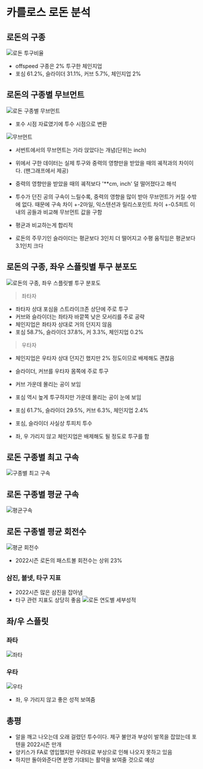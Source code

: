 # 카를로스 로돈 분석

## 로돈의 구종
![로돈 투구비율](https://github.com/jaeb0129/baseball/assets/63768509/4cc79ab4-4481-49bb-b90a-8b59ea80c0a7)
- offspeed 구종은 2% 투구한 체인지업
- 포심 61.2%, 슬라이더 31.1%, 커브 5.7%, 체인지업 2%

## 로돈의 구종별 무브먼트
![로돈 구종별 무브먼트](https://github.com/jaeb0129/baseball/assets/63768509/3b1959cc-38ec-42bd-b255-7766502d9b73)
- 포수 시점 자료였기에 투수 시점으로 변환

![무브먼트](https://github.com/jaeb0129/baseball/assets/63768509/9a973357-d545-4d59-9e20-4fb4096a8cba)
- 서번트에서의 무브먼트는 가라 앉았다는 개념(단위는 inch)
-  위에서 구한 데이터는 실제 투구와 중력의 영향만을 받았을 때의 궤적과의 차이이다. (팬그래프에서 제공)
-  중력의 영향만을 받았을 때의 궤적보다 '**cm, inch' 덜 떨어졌다고 해석

- 투수가 던진 공의 구속이 느릴수록, 중력의 영향을 많이 받아 무브먼트가 커질 수밖에 없다. 때문에 구속 차이 +-2마일, 익스텐션과 릴리스포인트 차이 +-0.5피트 이내의 공들과 비교해 무브먼트 값을 구함
- 평균과 비교하는게 합리적

- 로돈의 주무기인 슬라이더는 평균보다 3인치 더 떨어지고 수평 움직임은 평균보다 3.1인치 크다

## 로돈의 구종, 좌우 스플릿별 투구 분포도
![로돈의 구종, 좌우 스플릿별 투구 분포도](https://github.com/jaeb0129/baseball/assets/63768509/bc6606bb-282d-452f-8ab7-1fe9b4b31a54)
> 좌타자
- 좌타자 상대 포심을 스트라이크존 상단에 주로 투구
- 커브와 슬라이더는 좌타자 바깥쪽 낮은 모서리를 주로 공략
- 체인지업은 좌타자 상대로 거의 던지지 않음
- 포심 58.7%, 슬라이더 37.8%, 커 3.3%, 체인지업 0.2% 

> 우타자
- 체인지업은 우타자 상대 던지긴 했지만 2% 정도이므로 배제해도 괜찮음
- 슬라이더, 커브를 우타자 몸쪽에 주로 투구 
- 커브 가운데 몰리는 공이 보임
- 포심 역시 높게 투구하지만 가운데 몰리는 공이 눈에 보임
- 포심 61.7%, 슬라이더 29.5%, 커브 6.3%, 체인지업 2.4%



- 포심, 슬라이더 사실상 투피치 투수 
- 좌, 우 가리지 않고 체인지업은 배제해도 될 정도로 투구를 함

## 로돈 구종별 최고 구속
![구종별 최고 구속](https://github.com/jaeb0129/baseball/assets/63768509/487fd5ee-ed80-450c-81e0-f7eb671589ce)

## 로돈 구종별 평균 구속
![평균구속](https://github.com/jaeb0129/baseball/assets/63768509/0816f6cd-736d-4cbc-8b53-1bebda81bd08)

## 로돈 구종별 평균 회전수
![평균 회전수](https://github.com/jaeb0129/baseball/assets/63768509/8e2f23e7-f064-48ab-822d-b6fc8cb663d2)
- 2022시즌 로돈의 패스트볼 회전수는 상위 23%

### 삼진, 볼넷, 타구 지표
- 2022시즌 많은 삼진을 잡아냄
- 타구 관련 지표도 상당히 좋음
![로돈 연도별 세부성적](https://github.com/jaeb0129/baseball/assets/63768509/780f4b74-606d-477c-bde2-e0adf2d66613)

## 좌/우 스플릿
### 좌타
![좌타](https://github.com/jaeb0129/baseball/assets/63768509/6598d63a-4baf-4ba1-b5d8-ffa8fa9020bb)
### 우타
![우타](https://github.com/jaeb0129/baseball/assets/63768509/fc0baf1d-5b29-4d28-b380-dbe7fb05008d)
- 좌, 우 가리지 않고 좋은 성적 보여줌


## 총평
- 알을 깨고 나오는데 오래 걸렸던 투수이다. 제구 불안과 부상이 발목을 잡았는데 포텐을 2022시즌 만개
- 양키스가 FA로 영입했지만 우려대로 부상으로 인해  나오지 못하고 있음
- 하지만 돌아와준다면 분명 기대되는 활약을 보여줄 것으로 예상


